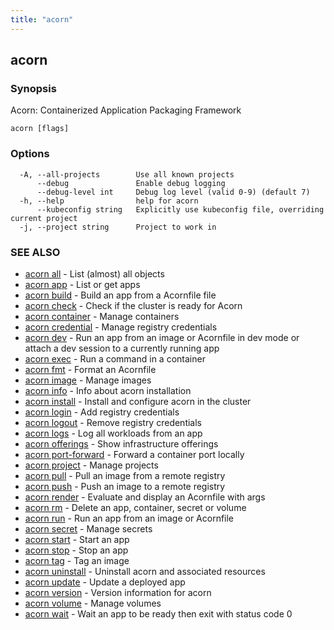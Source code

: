 ```yaml
---
title: "acorn"
---
```

## acorn



### Synopsis

Acorn: Containerized Application Packaging Framework

```
acorn [flags]
```

### Options

```
  -A, --all-projects        Use all known projects
      --debug               Enable debug logging
      --debug-level int     Debug log level (valid 0-9) (default 7)
  -h, --help                help for acorn
      --kubeconfig string   Explicitly use kubeconfig file, overriding current project
  -j, --project string      Project to work in
```

### SEE ALSO

* [acorn all](acorn_all.md)	 - List (almost) all objects
* [acorn app](acorn_app.md)	 - List or get apps
* [acorn build](acorn_build.md)	 - Build an app from a Acornfile file
* [acorn check](acorn_check.md)	 - Check if the cluster is ready for Acorn
* [acorn container](acorn_container.md)	 - Manage containers
* [acorn credential](acorn_credential.md)	 - Manage registry credentials
* [acorn dev](acorn_dev.md)	 - Run an app from an image or Acornfile in dev mode or attach a dev session to a currently running app
* [acorn exec](acorn_exec.md)	 - Run a command in a container
* [acorn fmt](acorn_fmt.md)	 - Format an Acornfile
* [acorn image](acorn_image.md)	 - Manage images
* [acorn info](acorn_info.md)	 - Info about acorn installation
* [acorn install](acorn_install.md)	 - Install and configure acorn in the cluster
* [acorn login](acorn_login.md)	 - Add registry credentials
* [acorn logout](acorn_logout.md)	 - Remove registry credentials
* [acorn logs](acorn_logs.md)	 - Log all workloads from an app
* [acorn offerings](acorn_offerings.md)	 - Show infrastructure offerings
* [acorn port-forward](acorn_port-forward.md)	 - Forward a container port locally
* [acorn project](acorn_project.md)	 - Manage projects
* [acorn pull](acorn_pull.md)	 - Pull an image from a remote registry
* [acorn push](acorn_push.md)	 - Push an image to a remote registry
* [acorn render](acorn_render.md)	 - Evaluate and display an Acornfile with args
* [acorn rm](acorn_rm.md)	 - Delete an app, container, secret or volume
* [acorn run](acorn_run.md)	 - Run an app from an image or Acornfile
* [acorn secret](acorn_secret.md)	 - Manage secrets
* [acorn start](acorn_start.md)	 - Start an app
* [acorn stop](acorn_stop.md)	 - Stop an app
* [acorn tag](acorn_tag.md)	 - Tag an image
* [acorn uninstall](acorn_uninstall.md)	 - Uninstall acorn and associated resources
* [acorn update](acorn_update.md)	 - Update a deployed app
* [acorn version](acorn_version.md)	 - Version information for acorn
* [acorn volume](acorn_volume.md)	 - Manage volumes
* [acorn wait](acorn_wait.md)	 - Wait an app to be ready then exit with status code 0

